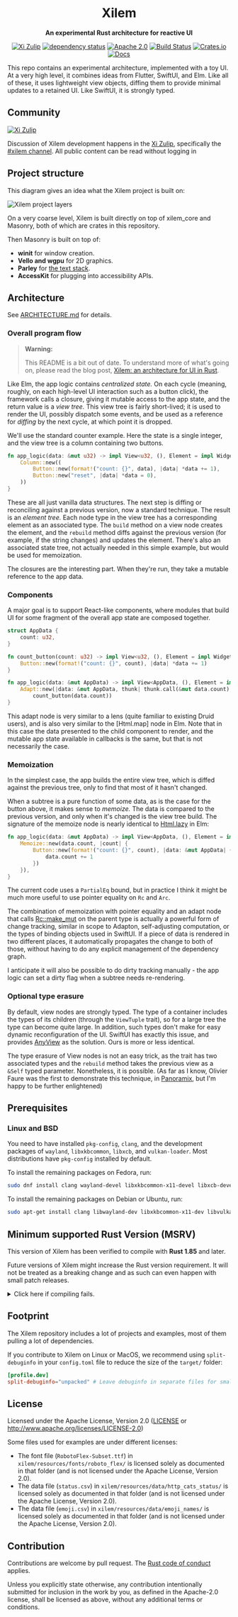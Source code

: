 <div align="center">

# Xilem

**An experimental Rust architecture for reactive UI**

[![Xi Zulip](https://img.shields.io/badge/Xi%20Zulip-%23xilem-blue?logo=Zulip)](https://xi.zulipchat.com/#narrow/stream/354396-xilem)
[![dependency status](https://deps.rs/repo/github/linebender/xilem/status.svg)](https://deps.rs/repo/github/linebender/xilem)
[![Apache 2.0](https://img.shields.io/badge/license-Apache-blue.svg)](#license)
[![Build Status](https://github.com/linebender/xilem/actions/workflows/ci.yml/badge.svg)](https://github.com/linebender/xilem/actions)
[![Crates.io](https://img.shields.io/crates/v/xilem.svg)](https://crates.io/crates/xilem)
[![Docs](https://docs.rs/xilem/badge.svg)](https://docs.rs/xilem)

</div>

This repo contains an experimental architecture, implemented with a toy UI. At a very high level, it combines ideas from Flutter, SwiftUI, and Elm. Like all of these, it uses lightweight view objects, diffing them to provide minimal updates to a retained UI. Like SwiftUI, it is strongly typed.

## Community

[![Xi Zulip](https://img.shields.io/badge/Xi%20Zulip-%23xilem-blue?logo=Zulip)](https://xi.zulipchat.com/#narrow/stream/354396-xilem)

Discussion of Xilem development happens in the [Xi Zulip](https://xi.zulipchat.com/), specifically the [#xilem channel](https://xi.zulipchat.com/#narrow/stream/354396-xilem). 
All public content can be read without logging in

## Project structure

This diagram gives an idea what the Xilem project is built on:

![Xilem project layers](docs/assets/xilem-layers.svg)

On a very coarse level, Xilem is built directly on top of xilem_core and Masonry, both of which are crates in this repository.

Then Masonry is built on top of:

- **winit** for window creation.
- **Vello and wgpu** for 2D graphics.
- **Parley** for [the text stack](https://github.com/linebender/parley#the-Parley-text-stack).
- **AccessKit** for plugging into accessibility APIs.

## Architecture

See [ARCHITECTURE.md](./ARCHITECTURE.md) for details.

<!--- TODO: This needs a serious refactor.
This section should not be in the main README. -->

### Overall program flow

> **Warning:**
>
> This README is a bit out of date. To understand more of what's going on, please read the blog post, [Xilem: an architecture for UI in Rust].

Like Elm, the app logic contains *centralized state.* On each cycle (meaning, roughly, on each high-level UI interaction such as a button click), the framework calls a closure, giving it mutable access to the app state, and the return value is a *view tree.* This view tree is fairly short-lived; it is used to render the UI, possibly dispatch some events, and be used as a reference for *diffing* by the next cycle, at which point it is dropped.

We'll use the standard counter example. Here the state is a single integer, and the view tree is a column containing two buttons.

```rust
fn app_logic(data: &mut u32) -> impl View<u32, (), Element = impl Widget> {
    Column::new((
        Button::new(format!("count: {}", data), |data| *data += 1),
        Button::new("reset", |data| *data = 0),
    ))
}
```

These are all just vanilla data structures. The next step is diffing or reconciling against a previous version, now a standard technique. The result is an *element tree.* Each node type in the view tree has a corresponding element as an associated type. The `build` method on a view node creates the element, and the `rebuild` method diffs against the previous version (for example, if the string changes) and updates the element. There's also an associated state tree, not actually needed in this simple example, but would be used for memoization.

The closures are the interesting part. When they're run, they take a mutable reference to the app data.

### Components

A major goal is to support React-like components, where modules that build UI for some fragment of the overall app state are composed together. 

```rust
struct AppData {
    count: u32,
}

fn count_button(count: u32) -> impl View<u32, (), Element = impl Widget> {
    Button::new(format!("count: {}", count), |data| *data += 1)
}

fn app_logic(data: &mut AppData) -> impl View<AppData, (), Element = impl Widget> {
    Adapt::new(|data: &mut AppData, thunk| thunk.call(&mut data.count),
        count_button(data.count))
}
```

This adapt node is very similar to a lens (quite familiar to existing Druid users), and is also very similar to the [Html.map] node in Elm. Note that in this case the data presented to the child component to render, and the mutable app state available in callbacks is the same, but that is not necessarily the case.

### Memoization

In the simplest case, the app builds the entire view tree, which is diffed against the previous tree, only to find that most of it hasn't changed.

When a subtree is a pure function of some data, as is the case for the button above, it makes sense to *memoize.* The data is compared to the previous version, and only when it's changed is the view tree build. The signature of the memoize node is nearly identical to [Html.lazy] in Elm:

```rust
fn app_logic(data: &mut AppData) -> impl View<AppData, (), Element = impl Widget> {
    Memoize::new(data.count, |count| {
        Button::new(format!("count: {}", count), |data: &mut AppData| {
            data.count += 1
        })
    }),
}
```

The current code uses a `PartialEq` bound, but in practice I think it might be much more useful to use pointer equality on `Rc` and `Arc`.

The combination of memoization with pointer equality and an adapt node that calls [Rc::make_mut] on the parent type is actually a powerful form of change tracking, similar in scope to Adapton, self-adjusting computation, or the types of binding objects used in SwiftUI. If a piece of data is rendered in two different places, it automatically propagates the change to both of those, without having to do any explicit management of the dependency graph.

I anticipate it will also be possible to do dirty tracking manually - the app logic can set a dirty flag when a subtree needs re-rendering.

### Optional type erasure

By default, view nodes are strongly typed. The type of a container includes the types of its children (through the `ViewTuple` trait), so for a large tree the type can become quite large. In addition, such types don't make for easy dynamic reconfiguration of the UI. SwiftUI has exactly this issue, and provides [AnyView] as the solution. Ours is more or less identical.

The type erasure of View nodes is not an easy trick, as the trait has two associated types and the `rebuild` method takes the previous view as a `&Self` typed parameter. Nonetheless, it is possible. (As far as I know, Olivier Faure was the first to demonstrate this technique, in [Panoramix], but I'm happy to be further enlightened)

## Prerequisites

### Linux and BSD

You need to have installed `pkg-config`, `clang`, and the development packages of `wayland`,
`libxkbcommon`, `libxcb`, and `vulkan-loader`. Most distributions have `pkg-config` installed by default.

To install the remaining packages on Fedora, run:

```sh
sudo dnf install clang wayland-devel libxkbcommon-x11-devel libxcb-devel vulkan-loader-devel
```

To install the remaining packages on Debian or Ubuntu, run:

```sh
sudo apt-get install clang libwayland-dev libxkbcommon-x11-dev libvulkan-dev
```

## Minimum supported Rust Version (MSRV)

This version of Xilem has been verified to compile with **Rust 1.85** and later.

Future versions of Xilem might increase the Rust version requirement.
It will not be treated as a breaking change and as such can even happen with small patch releases.

<details>
<summary>Click here if compiling fails.</summary>

As time has passed, some of Xilem's dependencies could have released versions with a higher Rust requirement.
If you encounter a compilation issue due to a dependency and don't want to upgrade your Rust toolchain, then you could downgrade the dependency.

```sh
# Use the problematic dependency's name and version
cargo update -p package_name --precise 0.1.1
```

</details>

## Footprint

The Xilem repository includes a lot of projects and examples, most of them pulling a lot of dependencies.

If you contribute to Xilem on Linux or MacOS, we recommend using `split-debuginfo` in your `config.toml` file to reduce the size of the `target/` folder:

```toml
[profile.dev]
split-debuginfo="unpacked" # Leave debuginfo in separate files for smaller footprint.
```

## License

Licensed under the Apache License, Version 2.0
([LICENSE](LICENSE) or <http://www.apache.org/licenses/LICENSE-2.0>)

Some files used for examples are under different licenses:

- The font file (`RobotoFlex-Subset.ttf`) in `xilem/resources/fonts/roboto_flex/` is licensed solely as documented in that folder (and is not licensed under the Apache License, Version 2.0).
- The data file (`status.csv`) in `xilem/resources/data/http_cats_status/` is licensed solely as documented in that folder (and is not licensed under the Apache License, Version 2.0).
- The data file (`emoji.csv`) in `xilem/resources/data/emoji_names/` is licensed solely as documented in that folder (and is not licensed under the Apache License, Version 2.0).

## Contribution

Contributions are welcome by pull request. The [Rust code of conduct] applies.

Unless you explicitly state otherwise, any contribution intentionally submitted
for inclusion in the work by you, as defined in the Apache-2.0 license, shall be
licensed as above, without any additional terms or conditions.

[Html.lazy]: https://guide.elm-lang.org/optimization/lazy.html
[Html map]: https://package.elm-lang.org/packages/elm/html/latest/Html#map
[Rc::make_mut]: https://doc.rust-lang.org/std/rc/struct.Rc.html#method.make_mut
[AnyView]: https://developer.apple.com/documentation/swiftui/anyview
[Panoramix]: https://github.com/PoignardAzur/panoramix
[Xilem: an architecture for UI in Rust]: https://raphlinus.github.io/rust/gui/2022/05/07/ui-architecture.html
[xkbcommon]: https://github.com/xkbcommon/libxkbcommon
[rust code of conduct]: https://www.rust-lang.org/policies/code-of-conduct
